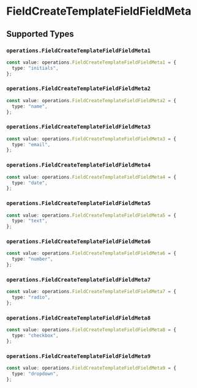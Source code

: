 # FieldCreateTemplateFieldFieldMeta


## Supported Types

### `operations.FieldCreateTemplateFieldFieldMeta1`

```typescript
const value: operations.FieldCreateTemplateFieldFieldMeta1 = {
  type: "initials",
};
```

### `operations.FieldCreateTemplateFieldFieldMeta2`

```typescript
const value: operations.FieldCreateTemplateFieldFieldMeta2 = {
  type: "name",
};
```

### `operations.FieldCreateTemplateFieldFieldMeta3`

```typescript
const value: operations.FieldCreateTemplateFieldFieldMeta3 = {
  type: "email",
};
```

### `operations.FieldCreateTemplateFieldFieldMeta4`

```typescript
const value: operations.FieldCreateTemplateFieldFieldMeta4 = {
  type: "date",
};
```

### `operations.FieldCreateTemplateFieldFieldMeta5`

```typescript
const value: operations.FieldCreateTemplateFieldFieldMeta5 = {
  type: "text",
};
```

### `operations.FieldCreateTemplateFieldFieldMeta6`

```typescript
const value: operations.FieldCreateTemplateFieldFieldMeta6 = {
  type: "number",
};
```

### `operations.FieldCreateTemplateFieldFieldMeta7`

```typescript
const value: operations.FieldCreateTemplateFieldFieldMeta7 = {
  type: "radio",
};
```

### `operations.FieldCreateTemplateFieldFieldMeta8`

```typescript
const value: operations.FieldCreateTemplateFieldFieldMeta8 = {
  type: "checkbox",
};
```

### `operations.FieldCreateTemplateFieldFieldMeta9`

```typescript
const value: operations.FieldCreateTemplateFieldFieldMeta9 = {
  type: "dropdown",
};
```

